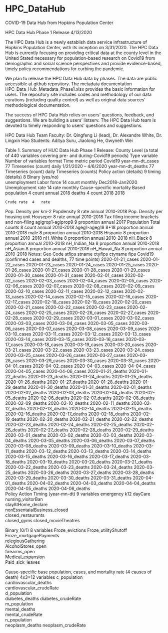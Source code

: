 # HPC_DataHub
COVID-19 Data Hub from Hopkins Population Center

HPC Data Hub Phase 1 Release
4/13/2020

The HPC Data Hub is a newly establish data service infrastructure of Hopkins Population Center, with its inception on 3/31/2020. The HPC Data Hub is currently focusing on providing critical data at the county level in the United Stated necessary for population-based research on Covid19 from demographic and social science perspectives and provide evidence-based, timely policy recommendations for curbing the pandemic.

We plan to release the HPC Data Hub data by phases. The data are public accessible at github repository. The metadata documentation HPC_Data_Hub_Metadata_Phase1.xlsx provides the basic information for users. The repository site includes codes and methodology of our data curations (including quality control) as well as original data sources’ methodological documentation.

The success of HPC Data Hub relies on users’ questions, feedback, and suggestions. We are building a users’ listserv. The HPC Data Hub team is devoted to timely responding to users’ questions and suggestions. 

HPC Data Hub Team
Faculty: Dr. Qingfeng Li (lead), Dr. Alexandre White, Dr. Lingxin Hao
Students: Aditya Suru, Jiaolong He, Gwyneth Wei

Table 1. Summary of HUC Data Hub Phase 1 Release: County Level (a total of 440 variables covering pre- and during-Covid19 periods)
Type	variable	Number of variables	format	Time metric	period
Covid19	year-mn-dt_cases	77	Timeseries (count)	daily	1/21/2020 – 4/6/2020
	year-mn-dt_deaths	77	Timeseries (count)	daily	Timeseries (counts)
Policy action	(details)	9	timing		
	(details)	8	Binary (yes/no)		
unemployment	Labor force	14	count	monthly	Dec2018-Jan2020
	Unemployment rate	14	rate	monthly	
Cause-specific mortality	Based population	4	count	annual	2018
	deaths	4	count		 2018
2018

	Crude rate	4	rate		 
Pop. Density per km-2	Popdensity
	8	rate	annual	2010-2018
Pop. Density per housing unit	Houseper
	8	rate	annual	2010-2018
Tax filing income brackets and non-filing	agigrop1-agiprop9	9	proportion	annual	2017
Population 	Total counts	8	count	annual	2010-2018
	ageg1-ageg18	8*18	proportion	annual	2010-2018
	male	8	proportion	annual	2010-2018
	Hispanic	8	proportion	annual	2010-2018
	nH_White	8	proportion	annual	2010-2018
	nH_Black	8	proportion	annual	2010-2018
	nH_Indian_Na	8	proportion	annual	2010-2018
	nH_Asian	8	proportion	annual	2010-2018
	nH_Hawaii_Na	8	proportion	annual	2010-2018
Notes:
Geo Code
	stfips	stname	ctyfips	ctyname	fips
Covid19 (confirmed cases and dealths, 77 time points)
	2020-01-21_cases	2020-01-22_cases
	2020-01-23_cases	2020-01-24_cases	2020-01-25_cases	2020-01-26_cases	2020-01-27_cases	2020-01-28_cases	2020-01-29_cases	2020-01-30_cases	2020-01-31_cases	2020-02-01_cases	2020-02-02_cases	2020-02-03_cases	2020-02-04_cases	2020-02-05_cases	2020-02-06_cases	2020-02-07_cases	2020-02-08_cases	2020-02-09_cases	2020-02-10_cases	2020-02-11_cases	2020-02-12_cases	2020-02-13_cases	2020-02-14_cases	2020-02-15_cases	2020-02-16_cases	2020-02-17_cases	2020-02-18_cases	2020-02-19_cases	2020-02-20_cases	2020-02-21_cases	2020-02-22_cases	2020-02-23_cases	2020-02-24_cases	2020-02-25_cases	2020-02-26_cases	2020-02-27_cases	2020-02-28_cases	2020-02-29_cases	2020-03-01_cases	2020-03-02_cases	2020-03-03_cases	2020-03-04_cases	2020-03-05_cases	2020-03-06_cases	2020-03-07_cases	2020-03-08_cases	2020-03-09_cases	2020-03-10_cases	2020-03-11_cases	2020-03-12_cases	2020-03-13_cases	2020-03-14_cases	2020-03-15_cases	2020-03-16_cases	2020-03-17_cases	2020-03-18_cases	2020-03-19_cases	2020-03-20_cases	2020-03-21_cases	2020-03-22_cases	2020-03-23_cases	2020-03-24_cases	2020-03-25_cases	2020-03-26_cases	2020-03-27_cases	2020-03-28_cases	2020-03-29_cases	2020-03-30_cases	2020-03-31_cases	2020-04-01_cases	2020-04-02_cases	2020-04-03_cases	2020-04-04_cases	2020-04-05_cases	2020-04-06_cases	2020-01-21_deaths	2020-01-22_deaths	2020-01-23_deaths	2020-01-24_deaths	2020-01-25_deaths	2020-01-26_deaths	2020-01-27_deaths	2020-01-28_deaths	2020-01-29_deaths	2020-01-30_deaths	2020-01-31_deaths	2020-02-01_deaths	2020-02-02_deaths	2020-02-03_deaths	2020-02-04_deaths	2020-02-05_deaths	2020-02-06_deaths	2020-02-07_deaths	2020-02-08_deaths	2020-02-09_deaths	2020-02-10_deaths	2020-02-11_deaths	2020-02-12_deaths	2020-02-13_deaths	2020-02-14_deaths	2020-02-15_deaths	2020-02-16_deaths	2020-02-17_deaths	2020-02-18_deaths	2020-02-19_deaths	2020-02-20_deaths	2020-02-21_deaths	2020-02-22_deaths	2020-02-23_deaths	2020-02-24_deaths	2020-02-25_deaths	2020-02-26_deaths	2020-02-27_deaths	2020-02-28_deaths	2020-02-29_deaths	2020-03-01_deaths	2020-03-02_deaths	2020-03-03_deaths	2020-03-04_deaths	2020-03-05_deaths	2020-03-06_deaths	2020-03-07_deaths	2020-03-08_deaths	2020-03-09_deaths	2020-03-10_deaths	2020-03-11_deaths	2020-03-12_deaths	2020-03-13_deaths	2020-03-14_deaths	2020-03-15_deaths	2020-03-16_deaths	2020-03-17_deaths	2020-03-18_deaths	2020-03-19_deaths	2020-03-20_deaths	2020-03-21_deaths	2020-03-22_deaths	2020-03-23_deaths	2020-03-24_deaths	2020-03-25_deaths	2020-03-26_deaths	2020-03-27_deaths	2020-03-28_deaths	2020-03-29_deaths	2020-03-30_deaths	2020-03-31_deaths	2020-04-01_deaths	2020-04-02_deaths	2020-04-03_deaths	2020-04-04_deaths	2020-04-05_deaths	2020-04-06_deaths	
Policy Action
Timing (year-mn-dt) 9 variables
emergency
k12	
dayCare	
nursing_visitorBan	
stayAtHome_declare	
nonEssentaialBusiness_closed	
closed_restaurants	
closed_gyms	
closed_movieTheatres	

Binary (0/1) 8 variables
Froze_evictions	
Froze_utilityShutoff	
Froze_mortgagePayments	
relegiousGathering	
AlcoholStores_open	
firearms_open	
Medical_expansion	
Paid_sick_leaves

Cause-specific base population, cases, and mortality rate (4 causes of death) 4x3=12 variables
c_population	
cardiovascular_deaths	
cardiovascular_crudeRate	
d_population	
diabetes_deaths	
diabetes_crudeRate	
m_population	
mental_deaths	
mental_crudeRate	
n_population	
neoplasm_deaths	
neoplasm_crudeRate
